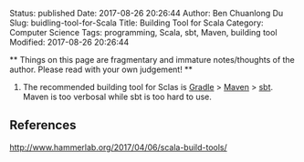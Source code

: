 Status: published
Date: 2017-08-26 20:26:44
Author: Ben Chuanlong Du
Slug: buidling-tool-for-Scala
Title: Building Tool for Scala
Category: Computer Science
Tags: programming, Scala, sbt, Maven, building tool
Modified: 2017-08-26 20:26:44

**
Things on this page are
fragmentary and immature notes/thoughts of the author.
Please read with your own judgement!
**



1. The recommended building tool for Sclas is [Gradle](https://gradle.org/) 
    \> [Maven](https://maven.apache.org/) 
    \> [sbt](https://www.scala-sbt.org/).
    Maven is too verbosal while sbt is too hard to use.

## References

http://www.hammerlab.org/2017/04/06/scala-build-tools/
